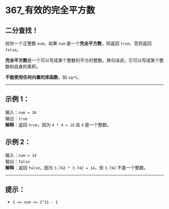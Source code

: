 # 367_有效的完全平方数

## 二分查找！

给你一个正整数 `num`。如果 `num` 是一个**完全平方数**，则返回 `true`，否则返回 `false`。

**完全平方数**是一个可以写成某个整数的平方的整数。换句话说，它可以写成某个整数和自身的乘积。

**不能使用任何内置的库函数**，如 `sqrt`。

---

## 示例 1：

输入：`num = 16`  
输出：`true`  
**解释**：返回 `true`，因为 `4 * 4 = 16` 且 `4` 是一个整数。

## 示例 2：

输入：`num = 14`  
输出：`false`  
**解释**：返回 `false`，因为 `3.742 * 3.742 = 14`，但 `3.742` 不是一个整数。

---

## 提示：

- `1 <= num <= 2^31 - 1`

